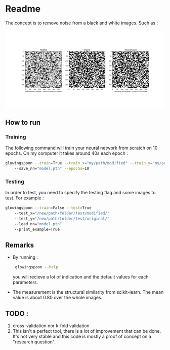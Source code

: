 # Readme

The concept is to remove noise from a black and white images. Such as :

![example of results](doc/example.png)

## How to run

### Training

The following command will train your neural network from scratch on 10 epochs. On my computer it takes around 40s each epoch :
```bash
glowingspoon --train=True --train_x="my/path/modified" --train_y="my/path/original/"
    --save_nn="model.pth" --epochs=10
```

### Testing

In order to test, you need to specify the testing flag and some images to test. For example :
```bash
glowingspoon --train=False --test=True
    --test_x="/new/path/folder/test/modified/"
    --test_y="/new/path/folder/test/original/"
    --load_nn="model.pth"
    --print_example=True
```

## Remarks

 * By running : 
   ```bash
    glowingspoon --help
    ```
    you will recieve a lot of indication and the default values for each parameters.

 * The measurement is the structural similarity from scikit-learn. The mean value is about 0.80 over the whole images.

## TODO :

 1. cross-validation nor k-fold validation
 2. This isn't a perfect tool, there is a lot of improvement that can be done. It's not very stable and this code is mostly a proof of concept on a "research question".